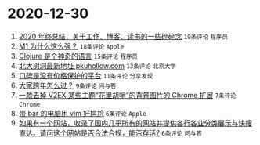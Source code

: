 # 2020-12-30

1. [2020 年终总结，关于工作、博客、读书的一些碎碎念](https://www.v2ex.com/t/740181) `19条评论` `程序员`
1. [M1 为什么这么强？](https://www.v2ex.com/t/740196) `18条评论` `Apple`
1. [Clojure 是个神奇的语言](https://www.v2ex.com/t/740180) `15条评论` `程序员`
1. [北大树洞最新地址 pkuhollow.com](https://www.v2ex.com/t/740186) `13条评论` `北京大学`
1. [口碑是没有价格保护的平台](https://www.v2ex.com/t/740199) `11条评论` `分享发现`
1. [大家跨年怎么过？](https://www.v2ex.com/t/740202) `9条评论` `问与答`
1. [一款去掉 V2EX 某些主题“花里胡哨”的背景图片的 Chrome 扩展](https://www.v2ex.com/t/740209) `7条评论` `Chrome`
1. [带 bar 的电脑用 vim 好尴尬](https://www.v2ex.com/t/740207) `6条评论` `Apple`
1. [如果有一个网站，收录了国内几乎所有的网站并提供各行各业分类展示与快搜直达。请问这个网站是否合法合规，能否存活?](https://www.v2ex.com/t/740193) `6条评论` `问与答`
